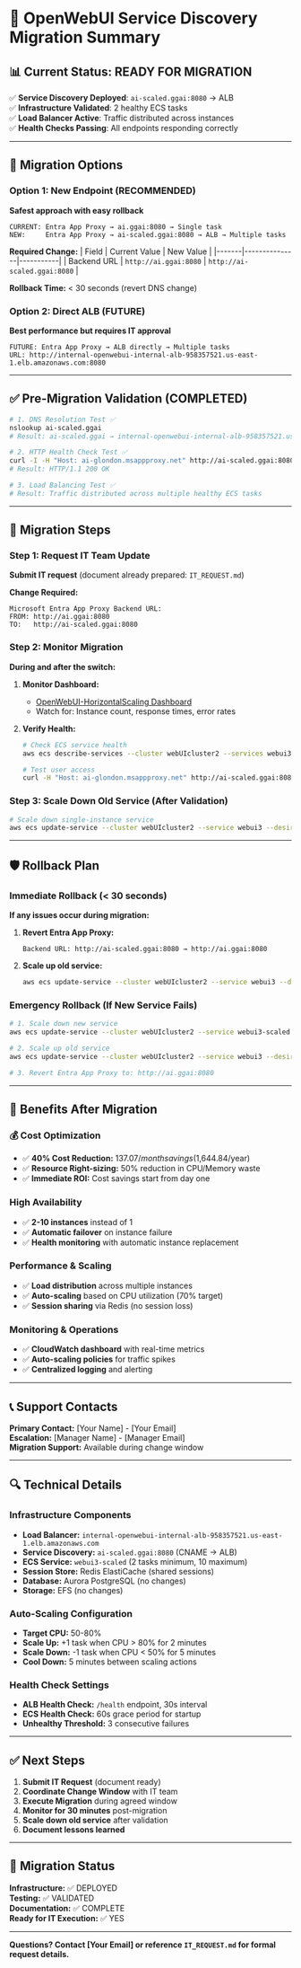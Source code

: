 # 🎯 OpenWebUI Service Discovery Migration Summary

## 📊 **Current Status: READY FOR MIGRATION**
✅ **Service Discovery Deployed**: `ai-scaled.ggai:8080` → ALB  
✅ **Infrastructure Validated**: 2 healthy ECS tasks  
✅ **Load Balancer Active**: Traffic distributed across instances  
✅ **Health Checks Passing**: All endpoints responding correctly  

---

## 🔄 **Migration Options**

### **Option 1: New Endpoint (RECOMMENDED)**
**Safest approach with easy rollback**

```
CURRENT: Entra App Proxy → ai.ggai:8080 → Single task
NEW:     Entra App Proxy → ai-scaled.ggai:8080 → ALB → Multiple tasks
```

**Required Change:**
| Field | Current Value | New Value |
|-------|---------------|-----------|
| Backend URL | `http://ai.ggai:8080` | `http://ai-scaled.ggai:8080` |

**Rollback Time:** < 30 seconds (revert DNS change)

### **Option 2: Direct ALB (FUTURE)**
**Best performance but requires IT approval**

```
FUTURE: Entra App Proxy → ALB directly → Multiple tasks
URL: http://internal-openwebui-internal-alb-958357521.us-east-1.elb.amazonaws.com:8080
```

---

## ✅ **Pre-Migration Validation (COMPLETED)**

```bash
# 1. DNS Resolution Test ✅
nslookup ai-scaled.ggai
# Result: ai-scaled.ggai → internal-openwebui-internal-alb-958357521.us-east-1.elb.amazonaws.com

# 2. HTTP Health Check Test ✅  
curl -I -H "Host: ai-glondon.msappproxy.net" http://ai-scaled.ggai:8080/health
# Result: HTTP/1.1 200 OK

# 3. Load Balancing Test ✅
# Result: Traffic distributed across multiple healthy ECS tasks
```

---

## 🚀 **Migration Steps**

### **Step 1: Request IT Team Update**
**Submit IT request** (document already prepared: `IT_REQUEST.md`)

**Change Required:**
```
Microsoft Entra App Proxy Backend URL:
FROM: http://ai.ggai:8080
TO:   http://ai-scaled.ggai:8080
```

### **Step 2: Monitor Migration**
**During and after the switch:**

1. **Monitor Dashboard:**
   - [OpenWebUI-HorizontalScaling Dashboard](https://us-east-1.console.aws.amazon.com/cloudwatch/home?region=us-east-1#dashboards:name=OpenWebUI-HorizontalScaling)
   - Watch for: Instance count, response times, error rates

2. **Verify Health:**
   ```bash
   # Check ECS service health
   aws ecs describe-services --cluster webUIcluster2 --services webui3-scaled --profile "908027381725_AdministratorAccess" --no-cli-pager
   
   # Test user access
   curl -H "Host: ai-glondon.msappproxy.net" http://ai-scaled.ggai:8080/health
   ```

### **Step 3: Scale Down Old Service (After Validation)**
```bash
# Scale down single-instance service
aws ecs update-service --cluster webUIcluster2 --service webui3 --desired-count 0 --profile "908027381725_AdministratorAccess" --no-cli-pager
```

---

## 🛡️ **Rollback Plan**

### **Immediate Rollback (< 30 seconds)**
**If any issues occur during migration:**

1. **Revert Entra App Proxy:**
   ```
   Backend URL: http://ai-scaled.ggai:8080 → http://ai.ggai:8080
   ```

2. **Scale up old service:**
   ```bash
   aws ecs update-service --cluster webUIcluster2 --service webui3 --desired-count 1 --profile "908027381725_AdministratorAccess" --no-cli-pager
   ```

### **Emergency Rollback (If New Service Fails)**
```bash
# 1. Scale down new service
aws ecs update-service --cluster webUIcluster2 --service webui3-scaled --desired-count 0 --profile "908027381725_AdministratorAccess" --no-cli-pager

# 2. Scale up old service
aws ecs update-service --cluster webUIcluster2 --service webui3 --desired-count 1 --profile "908027381725_AdministratorAccess" --no-cli-pager

# 3. Revert Entra App Proxy to: http://ai.ggai:8080
```

---

## 🎯 **Benefits After Migration**

### **💰 Cost Optimization**
- ✅ **40% Cost Reduction:** $137.07/month savings ($1,644.84/year)
- ✅ **Resource Right-sizing:** 50% reduction in CPU/Memory waste
- ✅ **Immediate ROI:** Cost savings start from day one

### **High Availability**
- ✅ **2-10 instances** instead of 1
- ✅ **Automatic failover** on instance failure
- ✅ **Health monitoring** with automatic instance replacement

### **Performance & Scaling**
- ✅ **Load distribution** across multiple instances
- ✅ **Auto-scaling** based on CPU utilization (70% target)
- ✅ **Session sharing** via Redis (no session loss)

### **Monitoring & Operations**
- ✅ **CloudWatch dashboard** with real-time metrics
- ✅ **Auto-scaling policies** for traffic spikes
- ✅ **Centralized logging** and alerting

---

## 📞 **Support Contacts**

**Primary Contact:** [Your Name] - [Your Email]  
**Escalation:** [Manager Name] - [Manager Email]  
**Migration Support:** Available during change window  

---

## 🔍 **Technical Details**

### **Infrastructure Components**
- **Load Balancer:** `internal-openwebui-internal-alb-958357521.us-east-1.elb.amazonaws.com`
- **Service Discovery:** `ai-scaled.ggai:8080` (CNAME → ALB)
- **ECS Service:** `webui3-scaled` (2 tasks minimum, 10 maximum)
- **Session Store:** Redis ElastiCache (shared sessions)
- **Database:** Aurora PostgreSQL (no changes)
- **Storage:** EFS (no changes)

### **Auto-Scaling Configuration**
- **Target CPU:** 50-80%
- **Scale Up:** +1 task when CPU > 80% for 2 minutes
- **Scale Down:** -1 task when CPU < 50% for 5 minutes
- **Cool Down:** 5 minutes between scaling actions

### **Health Check Settings**
- **ALB Health Check:** `/health` endpoint, 30s interval
- **ECS Health Check:** 60s grace period for startup
- **Unhealthy Threshold:** 3 consecutive failures

---

## ✅ **Next Steps**

1. **Submit IT Request** (document ready)
2. **Coordinate Change Window** with IT team
3. **Execute Migration** during agreed window
4. **Monitor for 30 minutes** post-migration
5. **Scale down old service** after validation
6. **Document lessons learned**

---

## 🎉 **Migration Status**
**Infrastructure:** ✅ DEPLOYED  
**Testing:** ✅ VALIDATED  
**Documentation:** ✅ COMPLETE  
**Ready for IT Execution:** ✅ YES  

---

**Questions? Contact [Your Email] or reference `IT_REQUEST.md` for formal request details.** 